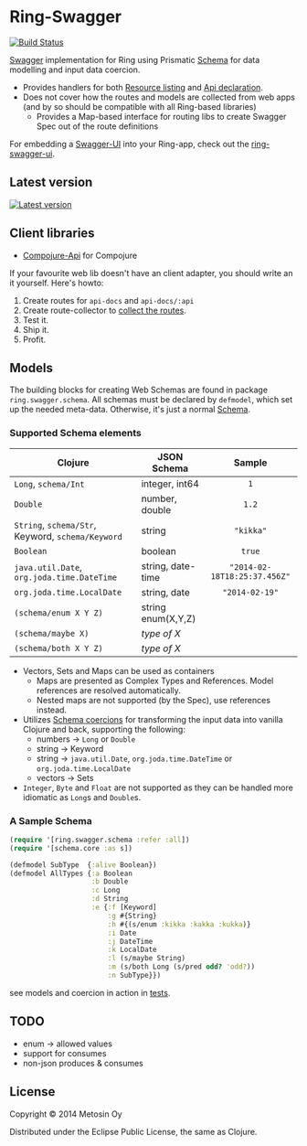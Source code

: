 # Ring-Swagger

[![Build Status](https://travis-ci.org/metosin/ring-swagger.png?branch=master)](https://travis-ci.org/metosin/ring-swagger)

[Swagger](...) implementation for Ring using Prismatic [Schema](https://github.com/Prismatic/schema) for data modelling and input data coercion.

- Provides handlers for both [Resource listing](https://github.com/wordnik/swagger-core/wiki/Resource-Listing) and [Api declaration](https://github.com/wordnik/swagger-core/wiki/API-Declaration).
- Does not cover how the routes and models are collected from web apps (and by so should be compatible with all Ring-based libraries)
   - Provides a Map-based interface for routing libs to create Swagger Spec out of the route definitions

For embedding a [Swagger-UI](https://github.com/wordnik/swagger-ui) into your Ring-app, check out the [ring-swagger-ui](https://github.com/metosin/ring-swagger-ui).

## Latest version

[![Latest version](https://clojars.org/metosin/ring-swagger/latest-version.svg)](https://clojars.org/metosin/ring-swagger)

## Client libraries

- [Compojure-Api](https://github.com/metosin/compojure-api) for Compojure

If your favourite web lib doesn't have an client adapter, you should write an it yourself. Here's howto:

1. Create routes for `api-docs` and `api-docs/:api`
2. Create route-collector to [collect the routes](https://github.com/metosin/ring-swagger/blob/master/test/ring/swagger/core_test.clj).
3. Test it.
4. Ship it.
5. Profit.

## Models

The building blocks for creating Web Schemas are found in package `ring.swagger.schema`. All schemas must be declared by `defmodel`, which set up the needed meta-data. Otherwise, it's just a normal [Schema](https://github.com/Prismatic/schema).

### Supported Schema elements

| Clojure | JSON Schema | Sample  |
| --------|-------|:------------:|
| `Long`, `schema/Int`        | integer, int64 | `1`|
| `Double`                    | number, double | `1.2`
| `String`, `schema/Str`, Keyword, `schema/Keyword`      | string | `"kikka"`
| `Boolean`                   | boolean | `true`
| `java.util.Date`, `org.joda.time.DateTime`  | string, date-time | `"2014-02-18T18:25:37.456Z"`
| `org.joda.time.LocalDate`   | string, date | `"2014-02-19"`
| `(schema/enum X Y Z)`       | string enum(X,Y,Z)
| `(schema/maybe X)`          | *type of X*
| `(schema/both X Y Z)`       | *type of X*

- Vectors, Sets and Maps can be used as containers
  - Maps are presented as Complex Types and References. Model references are resolved automatically.
  - Nested maps are not supported (by the Spec), use references instead.
- Utilizes [Schema coercions](http://blog.getprismatic.com/blog/2014/1/4/schema-020-back-with-clojurescript-data-coercion) for transforming the input data into vanilla Clojure and back, supporting the following:
  - numbers -> `Long` or `Double`
  - string -> Keyword
  - string -> `java.util.Date`, `org.joda.time.DateTime` or `org.joda.time.LocalDate`
  - vectors -> Sets
- `Integer`, `Byte` and `Float` are not supported as they can be handled more idiomatic as `Long`s and `Double`s.

### A Sample Schema

```clojure
(require '[ring.swagger.schema :refer :all])
(require '[schema.core :as s])

(defmodel SubType  {:alive Boolean})
(defmodel AllTypes {:a Boolean
                    :b Double
                    :c Long
                    :d String
                    :e {:f [Keyword]
                        :g #{String}
                        :h #{(s/enum :kikka :kakka :kukka)}
                        :i Date
                        :j DateTime
                        :k LocalDate
                        :l (s/maybe String)
                        :m (s/both Long (s/pred odd? 'odd?))
                        :n SubType}})
```

see models and coercion in action in [tests](https://github.com/metosin/ring-swagger/blob/master/test/ring/swagger/schema_test.clj).

## TODO

- enum -> allowed values
- support for consumes
- non-json produces & consumes

## License

Copyright © 2014 Metosin Oy

Distributed under the Eclipse Public License, the same as Clojure.
